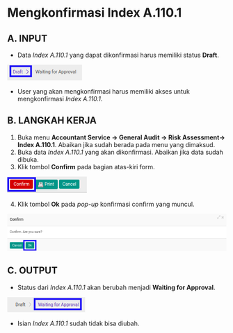 # Mengkonfirmasi Index A.110.1

## A. INPUT

* Data *Index A.110.1* yang dapat dikonfirmasi harus memiliki status **Draft**.

![](../../../img/index-a1101/status-draft.png)

* User yang akan mengkonfirmasi harus memiliki akses untuk mengkonfirmasi *Index A.110.1*.

## B. LANGKAH KERJA

1. Buka menu **Accountant Service -> General Audit -> Risk Assessment-> Index A.110.1**. Abaikan jika sudah berada pada menu yang dimaksud.
2. Buka data *Index A.110.1* yang akan dikonfirmasi. Abaikan jika data sudah dibuka.
3. Klik tombol **Confirm** pada bagian atas-kiri form.

![](../../../img/index-a1101/tombol-confirm.png)

4. Klik tombol **Ok** pada *pop-up* konfirmasi confirm yang muncul.

![](../../../img/index-a1101/pop-up-konfirmasi-confirm.png)

## C. OUTPUT

* Status dari *Index A.110.1* akan berubah menjadi **Waiting for Approval**.

![](../../../img/index-a1101/status-waiting-for-approval.png)

* Isian *Index A.110.1* sudah tidak bisa diubah.
